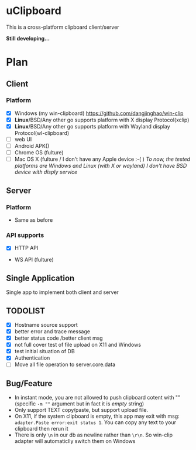 # uClipboard
This is a cross-platform clipboard client/server

**Still developing...**

# Plan
## Client 
### Platform
- [x] Windows (my win-clipboard) https://github.com/dangjinghao/win-clip
- [x] **Linux**/BSD/Any other go supports platform with X display Protocol(xclip)
- [x] **Linux**/BSD/Any other go supports platform with Wayland display Protocol(wl-clipboard)
- [ ] web UI
- [ ] Android APK()
- [ ] Chrome OS (fulture)
- [ ] Mac OS X (fulture / I don't have any Apple device :-( )
*To now, the tested platforms are Windows and Linux (with X or wayland) I don't have BSD device with disply service*
## Server
### Platform
- Same as before 
### API supports
- [x] HTTP API
- WS API (fulture)

## Single Application
Single app to implement both client and server

## TODOLIST
- [x] Hostname source support
- [x] better error and trace message 
- [x] better status code /better client msg 
- [x] not full cover test of file upload on X11 and Windows 
- [x] test initial situation of DB 
- [x] Authentication
- [ ] Move all file operation to server.core.data
## Bug/Feature
- In instant mode, you are not allowed to push clipboard cotent with "" (specific `-m ""` argument but in fact it is *empty* string)
- Only support TEXT copy/paste, but support upload file.  
- On X11, if the system clipboard is empty, this app may exit with msg: `adapter.Paste error:exit status 1`. You can copy any text to your clipboard then rerun it
- There is only `\n` in our db as newline rather than `\r\n`. So win-clip adapter will automaticlly switch them on Windows